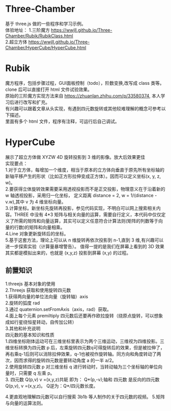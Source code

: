 # Three-Chamber
基于 three.js 做的一些程序和学习示例。</br>
体验地址：
1.三阶魔方 https://wwjll.github.io/Three-Chamber/Rubik/RubikClass.html </br>
2.超立方体 https://wwjll.github.io/Three-Chamber/HyperCube/HyperCube.html </br>
# Rubik
魔方程序，包括步骤过程，GUI面板控制（todo），阶数变换,改写成 class 类等。clone 后可以直接打开 html 文件试验效果。 </br>
原始的三阶魔方实现方法来自 https://zhuanlan.zhihu.com/p/33580374, 本人学习后进行改写和扩充。 </br>
有兴趣可以跟着文章从头实现，有遇到四元数旋转或其他较难理解的概念可参考以下描述。 </br>
里面有多个 html 文件，程序有注释，可运行后自己调试。 </br>
# HyperCube
展示了超立方体做 XYZW 4D 旋转投影到 3 维的影像。放大后效果更佳 </br>
实现要点：</br>
    1.对于立方体，每增加一个维度，相当于原本的立方体向垂直于原先所有坐标轴的新轴平移产生的形状（比如正方形拉伸变成正方体）。因而可以定义坐标(x, y, z, w)。</br>
    2.要获得立体旋转效果需要采用透视投影而不是正交投影，物理意义在于沿着新的 w 轴透视投影，采用归一化坐标，
    定义距离 distance = 2, w = 1/(distance - v.w),其中 v 为 4 维坐标向量。</br>
    3.计算坐标。新坐标先旋转再投影，参见代码实现，不明白可以网上搜索相关内容。THREE 中没有 4*3 矩阵与相关向量的运算，需要自行定义，本代码中仅仅定义了所需的矩阵和向量运算，其实可以定义任意符合计算法则(矩阵的列数等于向量的行数)的矩阵和向量相乘。</br>
    4.Line 对象更新旋转后的坐标。</br>
    5.基于这套方法，理论上可以从 n 维旋转再依次投影到 n-1,直到 3 维,有兴趣可以进一步探索实验（计算量暴增警告）。
    值得一提的是我们在屏幕上看到的 3D 效果其实都是模拟出来的，也就是 (x,y,z) 投影到屏幕 (x,y) 的过程。</br>

## 前置知识
1.threejs 基本对象的使用</br>
2.Threejs 获取和使用旋转四元数</br>
    1.获得两向量的单位法向量（旋转轴）axis </br>
    2.旋转的弧度 rad </br>
    3.通过 quaternion.setFromAxis（axis，rad）获取。 </br>
    4.面上每个元素 premiltiply 四元数后还要再作欧拉旋转（绕原点旋转，可以想象成如行星绕恒星转动，自传加公转）</br>
3.其他和补充说明 </br>
    四元数的基本知识和性质 </br>
        1.四维坐标刚体运动可在三维坐标里表示为两个三维运动，三维视为四维投影。三维坐标转换为四元数 p 后，左乘旋转四元数q可得旋转后的效果，但是被拉伸了，再右乘q-1后则可以消除拉伸效果，q-1也被视作旋转轴。同方向和角度转动了两次，因而求得的旋转四元数是要转动角度 a 的一半 a/2。</br>
        2.使用旋转四元数 p 对三维坐标 q 进行转动时，当转动轴为三个坐标轴的单位向量时，只需要 q 左乘 p。</br>
        3. 四元数   Q(p,v)   v =(x,y,z)共轭  即为： Q*(p,-v);轴和 四元数  是反向的四元数   Q(p,v),   v =(x,y,z)。 Q逆为：Q*/四元数长度。
        
4.更直观地理解四元数可以自行搜索 3b1b 等人制作的关于四元数的视频。
5.矩阵与向量的运算法则。

